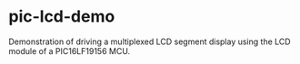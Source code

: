 # pic-lcd-demo
Demonstration of driving a multiplexed LCD segment display using the LCD module of a PIC16LF19156 MCU.
